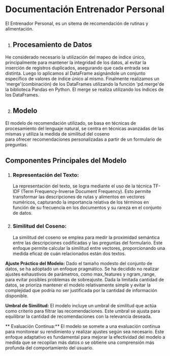 # Documentación Entrenador Personal
El Entrenador Personal, es un sitema de recomendación de rutinas y alimentación.

1. ## **Procesamiento de Datos**
He considerado necesario la utilización del mapeo de índice único, principalmente para mantener la integridad de los datos, al evitar la inserción de registros duplicados, asegurando que cada entrada sea distinta.  Luego lo aplicamos al DataFrame asignándole un conjunto específico de valores de índice único al mismo. 
Finalmente realizamos un 'merge'(combinación) de los DataFrames utilizando la función 'pd.merge'de la biblioteca Pandas en Python. El merge se realiza utilizando los índices de los DataFrames.
   
2. ## **Modelo**
El modelo de recomendación utilizado, se basa en técnicas de procesamiento del lenguaje natural, se centra en técnicas avanzadas de las mismas y utiliza la medida de similitud del coseno  
para ofrecer recomendaciones personalizadas a partir de un formulario de preguntas.

## **Componentes Principales del Modelo**
1. ### **Representación del Texto:**
   La representación del texto, se logra mediante el uso de la técnica TF-IDF (Term Frequency-Inverse Document Frequency). Esto permite transformar las descripciones de rutas y alimentos en vectores numéricos, 
capturando la importancia relativa de los términos en función de su frecuencia en los documentos y su rareza en el conjunto de datos.
2. ### **Similitud del Coseno:**
   La similitud del coseno se emplea para medir la proximidad semántica entre las descripciones codificadas y las preguntas del formulario. Este enfoque permite calcular la similitud entre vectores, proporcionando una medida eficaz de cuán relacionados están dos textos.

**Ajuste Práctico del Modelo:**
Dado el tamaño modesto del conjunto de datos, se ha adoptado un enfoque pragmático. Se ha decidido no realizar ajustes exhaustivos de parámetros, como max_features y ngram_range, para evitar posibles problemas de sobreajuste. Dada la limitada cantidad de datos, se prioriza mantener el modelo relativamente simple y evitar la complejidad que podría no ser justificada por la cantidad de información disponible.

**Umbral de Similitud:**
El modelo incluye un umbral de similitud que actúa como criterio para filtrar las recomendaciones. Este umbral se ajusta para equilibrar la cantidad de recomendaciones con la relevancia deseada.

** Evaluación Continua:**
El modelo se somete a una evaluación continua para monitorear su rendimiento y realizar ajustes según sea necesario. Este enfoque adaptativo es fundamental para mejorar la efectividad del modelo a medida que se recopilan más datos o se obtiene una comprensión más profunda del comportamiento del usuario.
